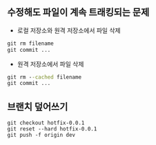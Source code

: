 ## 수정해도 파일이 계속 트래킹되는 문제

* 로컬 저장소와 원격 저장소에서 파일 삭제
```cmd
git rm filename 
git commit ...
```
* 원격 저장소에서 파일 삭제
```cmd
git rm --cached filename 
git commit ...
```

## 브랜치 덮어쓰기

```
git checkout hotfix-0.0.1
git reset --hard hotfix-0.0.1
git push -f origin dev
```